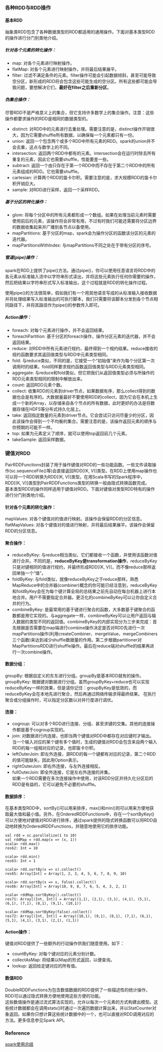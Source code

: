 ### 各种RDD与RDD操作  

#### 基本RDD  

抽象类RDD包含了各种数据类型的RDD都适用的通用操作。下面对基本类型RDD的操作进行分门别类地介绍。  
##### 针对各个元素的转化操作：  

- map: 对各个元素进行映射操作。  
- flatMap: 对各个元素进行映射操作，并将最后结果展平。  
- filter: 过滤不满足条件的元素。filter操作可能会引起数据倾斜，甚至可能导致空分区，新形成的RDD将会包含这些可能生成的空分区。所有这些都可能会导致问题，要想解决它们，**最好在filter之后重新分区**。  

##### 伪集合操作：  

尽管RDD不是严格意义上的集合，但它支持许多数学上的集合操作。注意：这些操作都要求操作的RDD是相同的数据类型的。  

- distinct: 对RDD中的元素进行去重处理。需要注意的是，distinct操作开销很大，因为它需要shuffle所有数据，以确保每一个元素都只有一份。  
- union: 返回一个包含两个或多个RDD中所有元素的RDD。spark的union并不会去重，这点与数学上的不同。  
- intersection: 返回两个RDD中都有的元素。intersection会在运行时除去所有重复的元素，因此它也需要shuffle，性能要差一些。  
- subtract: 返回一个由只存在于第一个RDD中而不存在于第二个RDD中的所有元素组成的RDD。它也需要shuffle。  
- cartesian: 计算两个RDD的笛卡尔积。需要注意的是，求大规模RDD的笛卡尔积开销巨大。  
- sample: 对RDD进行采样，返回一个采样RDD。  

##### 基于分区的转化操作：  

- glom: 将每个分区中的所有元素都形成一个数组。如果在处理当前元素时需要使用前后的元素，该操作将会非常有用，不过有时我们可能还需要将分区边界的数据收集起来并广播到各节点以备使用。  
- mapPartitions: 基于分区的map，spark会为操作分区的函数该分区的元素的迭代器。  
- mapPartitionsWithIndex: 与mapPartitions不同之处在于带有分区的序号。  

##### 管道(pipe)操作：  

spark在RDD上提供了pipe()方法。通过pipe()，你可以使用任意语言将RDD中的各元素从标准输入流中以字符串形式读出，并将这些元素执行任何你需要的操作，然后把结果以字符串形式写入标准输出，这个过程就是RDD的转化操作过程。  

使用pipe()的方法很简单，假如我们有一个用其他语言写成的从标准输入接收数据并将处理结果写入标准输出的可执行脚本，我们只需要将该脚本分发到各个节点相同路径下，并将其路径作为pipe()的参数传入即可。  

##### Action操作：  

- foreach: 对每个元素进行操作，并不会返回结果。  
- foreachPartition: 基于分区的foreach操作，操作分区元素的迭代器，并不会返回结果。  
- reduce: 对RDD中所有元素进行规约，最终得到一个规约结果。reduce接收的规约函数要求其返回值类型与RDD中元素类型相同。  
- fold: 与reduce类似，不同的是，它接受一个“初始值”来作为每个分区第一次调用时的结果。fold同样要求规约函数返回值类型与RDD元素类型相同。  
- aggregate: 与reduce和fold类似，但它把我们从返回值类型必须与所操作的RDD元素类型相同的限制中解放出来。  
- count: 返回RDD元素个数。  
- collect: 收集RDD的元素到driver节点，如果数据有序，那么collect得到的数据也会是有序的。大数据量最好不要使用RDD的collect，因为它会在本机上生成一个新的Array，以存储来自各个节点的所有数据，此时更好的办法是将数据存储在HDFS等分布式持久化层上。  
- take: 返回指定数量的元素到driver节点。它会尝试只访问尽量少的分区，因此该操作会得到一个不均衡的集合。需要注意的是，该操作返回元素的顺序与你预期的可能不一样。  
- top: 如果为元素定义了顺序，就可以使用top返回前几个元素。  
- takeSample: 返回采样数据。  

### 键值对RDD  

PairRDDFunctions封装了用于操作键值对RDD的一些功能函数。一些文件读取操作(sc.sequenceFile()等)会直接返回RDD[(K, V)]类型。在RDD上使用map操作也可以将一个RDD转换为RDD[(K, V)]类型。在用Scala书写的Spark程序中，RDD[(K, V)]类型到PairRDDFunctions类型的转换一般由隐式转换函数完成。  
基本类型RDD的操作同样适用于键值对RDD。下面对键值对类型RDD特有的操作进行分门别类地介绍。  

#### 针对各个元素的转化操作：  

mapValues: 对各个键值对的值进行映射。该操作会保留RDD的分区信息。  
flatMapValues: 对各个键值对的值进行映射，并将最后结果展平。该操作会保留RDD的分区信息。  

#### 聚合操作：  
- reduceByKey: 与reduce相当类似，它们都接收一个函数，并使用该函数对值进行合并。不同的是，**reduceByKey是transformation操作**，reduceByKey只是对键相同的值进行规约，并最终形成RDD[(K, V)]，而不像reduce那样返回单独一个“值”。  
- foldByKey: 与fold类似，就像reduceByKey之于reduce那样。熟悉MapReduce中的合并器(combiner)概念的你可能已经注意到，reduceByKey和foldByKey会在为每个键计算全局的总结果之前先自动在每台机器上进行本地合并。用户不需要指定合并器。更泛化的combineByKey可以让你自定义合并的行为。  
- combineByKey: 是最常用的基于键进行聚合的函数，大多数基于键聚合的函数都是用它实现的。与aggregate一样，combineByKey可以让用户返回与输入数据的类型不同的返回值。combineByKey的内部实现分为三步来完成：首先根据是否需要在map端进行combine操作决定是否对RDD先进行一次mapPartitions操作(利用createCombiner、mergeValue、mergeCombiners三个函数)来达到减少shuffle数据量的作用。第二步根据partitioner对MapPartitionsRDD进行shuffle操作。最后在reduce端对shuffle的结果再进行一次combine操作。    

#### 数据分组：  

groupBy: 根据自定义的东东进行分组。groupBy是基本RDD就有的操作。  
groupByKey: 根据键对数据进行分组。虽然groupByKey+reduce也可以实现reduceByKey一样的效果，但是请你记住：groupByKey是低效的，而reduceByKey会在本地先进行聚合，然后再通过网络传输求得最终结果。  在执行聚合或分组操作时，可以指定分区数以对并行度进行调优。  

#### 连接：  
- cogroup: 可以对多个RDD进行连接、分组、甚至求键的交集。其他的连接操作都是基于cogroup实现的。  
- join: 对数据进行内连接，也即当两个键值对RDD中都存在对应键时才输出。当一个输入对应的某个键有多个值时，生成的键值对RDD会包含来自两个输入RDD的每一组相对应的记录，也即笛卡尔积。  
- leftOuterJoin: 即左外连接，源RDD的每一个键都有对应的记录，第二个RDD的值可能缺失，因此用Option表示。  
- rightOuterJoin: 即右外连接，与左外连接相反。  
- fullOuterJoin: 即全外连接，它是左右外连接的并集。  
如果一个RDD需要在多次连接操作中使用，对该RDD分区并持久化分区后的RDD是有益的，它可以避免不必要的shuffle。  

#### 数据排序：  
在基本类型RDD中，sortBy()可以用来排序，max()和min()则可以用来方便地获取最大值和最小值。另外，在OrderedRDDFunctions中，存在一个sortByKey()可以方便地对键值对RDD进行排序，通过spark提供的隐式转换函数可以将RDD自动地转换为OrderedRDDFunctions，并随意地使用它的排序功能。  
```
val rdd = sc.parallelize(1 to 10)
val rddMap = rdd.map(x => (x, 1))
scala> rdd.max()
res62: Int = 10

scala> rdd.min()
res63: Int = 1

scala> rdd.sortBy(x => x).collect()
res65: Array[Int] = Array(1, 2, 3, 4, 5, 6, 7, 8, 9, 10)

scala> rdd.sortBy(x => x, false).collect()
res66: Array[Int] = Array(10, 9, 8, 7, 6, 5, 4, 3, 2, 1)

scala> rddMap.sortByKey().collect()
res71: Array[(Int, Int)] = Array((1,1), (2,1), (3,1), (4,1), (5,1), (6,1), (7,1), (8,1), (9,1), (10,1))

scala> rddMap.sortByKey(false).collect()
res72: Array[(Int, Int)] = Array((10,1), (9,1), (8,1), (7,1), (6,1), (5,1), (4,1), (3,1), (2,1), (1,1))
```
#### Action操作：  

键值对RDD提供了一些额外的行动操作供我们随意使用。如下：  
- countByKey: 对每个键对应的元素分别计数。  
- collectAsMap: 将结果以Map的形式返回，以便查询。  
- lookup: 返回给定键对应的所有值。  

#### 数值RDD  

DoubleRDDFunctions为包含数值数据的RDD提供了一些描述性的统计操作，RDD可以通过隐式转换方便地使用这些方便的功能。  
这些数值操作是通过流式算法实现的，允许以每次一个元素的方式构建出模型。这些统计数据都会在调用stats()时通过一次遍历数据计算出来，并以StatCounter对象返回。如果你只想计算这些统计数据中的一个，也可以直接对RDD调用对应的方法。更多信息参见Spark API。  

### Reference  
[spark使用总结](http://smallx.me/2016/06/07/spark%E4%BD%BF%E7%94%A8%E6%80%BB%E7%BB%93/)   
